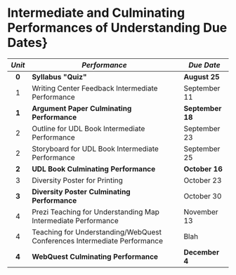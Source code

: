 # Intermediate and Culminating Performances of Understanding Due Dates}

| *Unit* | *Performance* | *Due Date* |
|:------:|---------------|------------|
| **0** | **Syllabus "Quiz"** | **August 25** |
| 1 | Writing Center Feedback Intermediate Performance | September 11 |
| **1** | **Argument Paper Culminating Performance** | **September 18** |
| 2 | Outline for UDL Book Intermediate Performance | September 23 |
| 2 | Storyboard for UDL Book Intermediate Performance | September 25 |
| **2** | **UDL Book Culminating Performance** | **October 16** |
| 3 | Diversity Poster for Printing | October 23 |
| **3** | **Diversity Poster Culminating Performance** | October 30 |
| 4 | Prezi Teaching for Understanding Map Intermediate Performance  | November 13 |
| 4 | Teaching for Understanding/WebQuest Conferences Intermediate Performance | Blah |
| **4** | **WebQuest Culminating Performance** | **December 4** |
